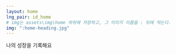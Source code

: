 ```yaml
---
layout: home
lng_pair: id_home
# img는 assets\img\home 하위에 저장하고, 그 이미지 이름을 : 뒤에 적는다.
img: ":home-heading.jpg"
---
```


나의 성장을 기록해요